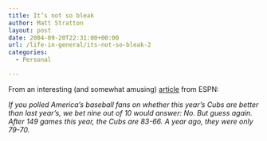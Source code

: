 ```yaml
---
title: It’s not so bleak
author: Matt Stratton
layout: post
date: 2004-09-20T22:31:00+00:00
url: /life-in-general/its-not-so-bleak-2
categories:
  - Personal

---
```

From an interesting (and somewhat amusing) <a href="http://sports.espn.go.com/mlb/columns/story?columnist=stark_jayson&id=1885624" target="_blank">article</a> from ESPN:

_If you polled America&#8217;s baseball fans on whether this year&#8217;s Cubs are better than last year&#8217;s, we bet nine out of 10 would answer: No. But guess again. After 149 games this year, the Cubs are 83-66. A year ago, they were only 79-70._